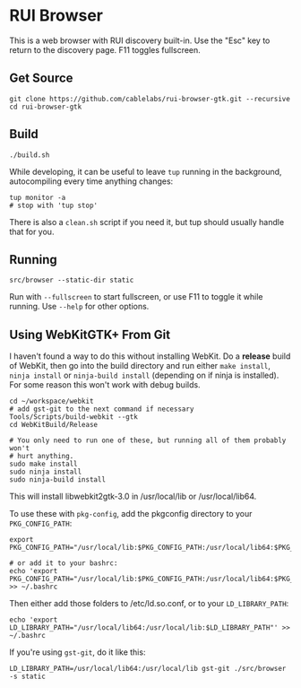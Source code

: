 # RUI Browser

This is a web browser with RUI discovery built-in. Use the "Esc" key to return to the discovery page. F11 toggles fullscreen.

## Get Source

    git clone https://github.com/cablelabs/rui-browser-gtk.git --recursive
    cd rui-browser-gtk

## Build

    ./build.sh

While developing, it can be useful to leave `tup` running in the background, autocompiling every time anything changes:

    tup monitor -a
    # stop with 'tup stop'

There is also a `clean.sh` script if you need it, but tup should usually handle that for you.

## Running

    src/browser --static-dir static

Run with `--fullscreen` to start fullscreen, or use F11 to toggle it while running. Use `--help` for other options.

## Using WebKitGTK+ From Git

I haven't found a way to do this without installing WebKit. Do a **release** build of WebKit, then go into the build directory and run either `make install`, `ninja install` or `ninja-build install` (depending on if ninja is installed). For some reason this won't work with debug builds.

    cd ~/workspace/webkit
    # add gst-git to the next command if necessary
    Tools/Scripts/build-webkit --gtk
    cd WebKitBuild/Release

    # You only need to run one of these, but running all of them probably won't
    # hurt anything.
    sudo make install
    sudo ninja install
    sudo ninja-build install

This will install libwebkit2gtk-3.0 in /usr/local/lib or /usr/local/lib64.

To use these with `pkg-config`, add the pkgconfig directory to your `PKG_CONFIG_PATH`:

    export PKG_CONFIG_PATH="/usr/local/lib:$PKG_CONFIG_PATH:/usr/local/lib64:$PKG_CONFIG_PATH"

    # or add it to your bashrc:
    echo 'export PKG_CONFIG_PATH="/usr/local/lib:$PKG_CONFIG_PATH:/usr/local/lib64:$PKG_CONFIG_PATH"' >> ~/.bashrc

Then either add those folders to /etc/ld.so.conf, or to your `LD_LIBRARY_PATH`:

    echo 'export LD_LIBRARY_PATH="/usr/local/lib64:/usr/local/lib:$LD_LIBRARY_PATH"' >> ~/.bashrc

If you're using `gst-git`, do it like this:

    LD_LIBRARY_PATH=/usr/local/lib64:/usr/local/lib gst-git ./src/browser -s static
